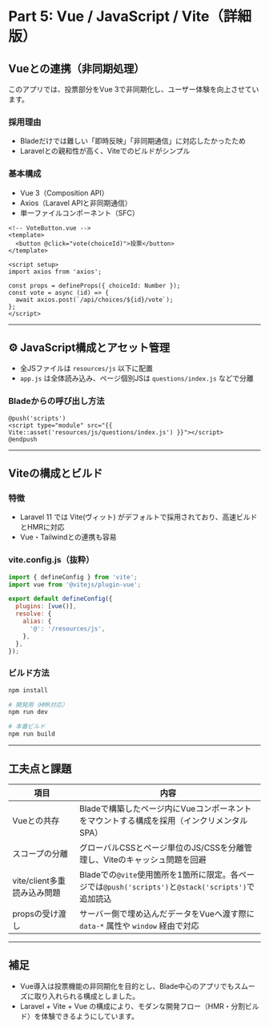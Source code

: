 # Part 5: Vue / JavaScript / Vite（詳細版）

## Vueとの連携（非同期処理）

このアプリでは、投票部分をVue 3で非同期化し、ユーザー体験を向上させています。

### 採用理由

- Bladeだけでは難しい「即時反映」「非同期通信」に対応したかったため
- Laravelとの親和性が高く、Viteでのビルドがシンプル

### 基本構成

- Vue 3（Composition API）
- Axios（Laravel APIと非同期通信）
- 単一ファイルコンポーネント（SFC）

```vue
<!-- VoteButton.vue -->
<template>
  <button @click="vote(choiceId)">投票</button>
</template>

<script setup>
import axios from 'axios';

const props = defineProps({ choiceId: Number });
const vote = async (id) => {
  await axios.post(`/api/choices/${id}/vote`);
};
</script>
```

---

## ⚙️ JavaScript構成とアセット管理

- 全JSファイルは `resources/js` 以下に配置
- `app.js` は全体読み込み、ページ個別JSは `questions/index.js` などで分離

### Bladeからの呼び出し方法

```blade
@push('scripts')
<script type="module" src="{{ Vite::asset('resources/js/questions/index.js') }}"></script>
@endpush
```

---

## Viteの構成とビルド

### 特徴

- Laravel 11 では Vite(ヴィット) がデフォルトで採用されており、高速ビルドとHMRに対応
- Vue・Tailwindとの連携も容易

### vite.config.js（抜粋）

```js
import { defineConfig } from 'vite';
import vue from '@vitejs/plugin-vue';

export default defineConfig({
  plugins: [vue()],
  resolve: {
    alias: {
      '@': '/resources/js',
    },
  },
});
```

### ビルド方法

```bash
npm install

# 開発用（HMR対応）
npm run dev

# 本番ビルド
npm run build
```

---

## 工夫点と課題

| 項目 | 内容 |
|------|------|
| Vueとの共存 | Bladeで構築したページ内にVueコンポーネントをマウントする構成を採用（インクリメンタルSPA） |
| スコープの分離 | グローバルCSSとページ単位のJS/CSSを分離管理し、Viteのキャッシュ問題を回避 |
| vite/client多重読み込み問題 | Bladeでの`@vite`使用箇所を1箇所に限定。各ページでは`@push('scripts')`と`@stack('scripts')`で追加読込 |
| propsの受け渡し | サーバー側で埋め込んだデータをVueへ渡す際に `data-*` 属性や `window` 経由で対応 |

---

## 補足

- Vue導入は投票機能の非同期化を目的とし、Blade中心のアプリでもスムーズに取り入れられる構成としました。
- Laravel + Vite + Vue の構成により、モダンな開発フロー（HMR・分割ビルド）を体験できるようにしています。

